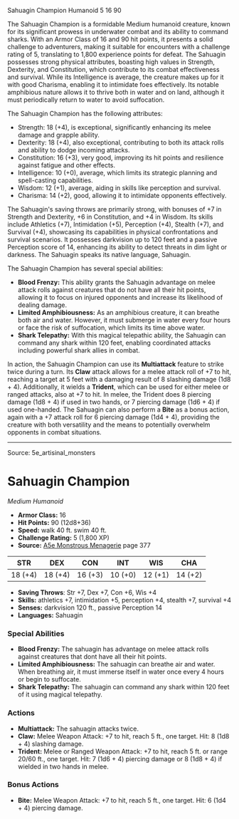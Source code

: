<MonsterName/>Sahuagin Champion</MonsterName>
<CreatureType/>Humanoid</CreatureType>
<CR/>5</CR>
<AC/>16</AC>
<HP/>90</HP>
<summary>The Sahuagin Champion is a formidable Medium humanoid creature, known for its significant prowess in underwater combat and its ability to command sharks. With an Armor Class of 16 and 90 hit points, it presents a solid challenge to adventurers, making it suitable for encounters with a challenge rating of 5, translating to 1,800 experience points for defeat. The Sahuagin possesses strong physical attributes, boasting high values in Strength, Dexterity, and Constitution, which contribute to its combat effectiveness and survival. While its Intelligence is average, the creature makes up for it with good Charisma, enabling it to intimidate foes effectively. Its notable amphibious nature allows it to thrive both in water and on land, although it must periodically return to water to avoid suffocation. </summary>

<detail>

The Sahuagin Champion has the following attributes: 
- Strength: 18 (+4), is exceptional, significantly enhancing its melee damage and grapple ability.
- Dexterity: 18 (+4), also exceptional, contributing to both its attack rolls and ability to dodge incoming attacks.
- Constitution: 16 (+3), very good, improving its hit points and resilience against fatigue and other effects.
- Intelligence: 10 (+0), average, which limits its strategic planning and spell-casting capabilities.
- Wisdom: 12 (+1), average, aiding in skills like perception and survival.
- Charisma: 14 (+2), good, allowing it to intimidate opponents effectively.

The Sahuagin's saving throws are primarily strong, with bonuses of +7 in Strength and Dexterity, +6 in Constitution, and +4 in Wisdom. Its skills include Athletics (+7), Intimidation (+5), Perception (+4), Stealth (+7), and Survival (+4), showcasing its capabilities in physical confrontations and survival scenarios. It possesses darkvision up to 120 feet and a passive Perception score of 14, enhancing its ability to detect threats in dim light or darkness. The Sahuagin speaks its native language, Sahuagin.

The Sahuagin Champion has several special abilities:
- **Blood Frenzy:** This ability grants the Sahuagin advantage on melee attack rolls against creatures that do not have all their hit points, allowing it to focus on injured opponents and increase its likelihood of dealing damage.
- **Limited Amphibiousness:** As an amphibious creature, it can breathe both air and water. However, it must submerge in water every four hours or face the risk of suffocation, which limits its time above water.
- **Shark Telepathy:** With this magical telepathic ability, the Sahuagin can command any shark within 120 feet, enabling coordinated attacks including powerful shark allies in combat.

In action, the Sahuagin Champion can use its **Multiattack** feature to strike twice during a turn. Its **Claw** attack allows for a melee attack roll of +7 to hit, reaching a target at 5 feet with a damaging result of 8 slashing damage (1d8 + 4). Additionally, it wields a **Trident**, which can be used for either melee or ranged attacks, also at +7 to hit. In melee, the Trident does 8 piercing damage (1d8 + 4) if used in two hands, or 7 piercing damage (1d6 + 4) if used one-handed. The Sahuagin can also perform a **Bite** as a bonus action, again with a +7 attack roll for 6 piercing damage (1d4 + 4), providing the creature with both versatility and the means to potentially overwhelm opponents in combat situations.</detail>



---

Source: 5e_artisinal_monsters

# Sahuagin Champion

*Medium* *Humanoid*

- **Armor Class:** 16
- **Hit Points:** 90 (12d8+36)
- **Speed:** walk 40 ft. swim 40 ft.
- **Challenge Rating:** 5 (1,800 XP)
- **Source:** [A5e Monstrous Menagerie](https://enpublishingrpg.com/products/level-up-monstrous-menagerie-a5e) page 377

| STR | DEX | CON | INT | WIS | CHA |
| --- | --- | --- | --- | --- | --- |
| 18 (+4) | 18 (+4) | 16 (+3) | 10 (+0) | 12 (+1) | 14 (+2) |

- **Saving Throws**: Str +7, Dex +7, Con +6, Wis +4
- **Skills:** athletics +7, intimidation +5, perception +4, stealth +7, survival +4
- **Senses:** darkvision 120 ft., passive Perception 14
- **Languages:** Sahuagin

### Special Abilities

- **Blood Frenzy:** The sahuagin has advantage on melee attack rolls against creatures that dont have all their hit points.
- **Limited Amphibiousness:** The sahuagin can breathe air and water. When breathing air, it must immerse itself in water once every 4 hours or begin to suffocate.
- **Shark Telepathy:** The sahuagin can command any shark within 120 feet of it using magical telepathy.

### Actions

- **Multiattack:** The sahuagin attacks twice.
- **Claw:** Melee Weapon Attack: +7 to hit, reach 5 ft., one target. Hit: 8 (1d8 + 4) slashing damage.
- **Trident:** Melee or Ranged Weapon Attack: +7 to hit, reach 5 ft. or range 20/60 ft., one target. Hit: 7 (1d6 + 4) piercing damage  or 8 (1d8 + 4) if wielded in two hands in melee.

### Bonus Actions

- **Bite:** Melee Weapon Attack: +7 to hit, reach 5 ft., one target. Hit: 6 (1d4 + 4) piercing damage.




